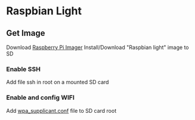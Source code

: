 # Raspbian Light
## Get Image
Download [Raspberry Pi Imager](https://www.raspberrypi.org/downloads/)
Install/Download "Raspbian light" image to SD

### Enable SSH
Add file ssh in root on a mounted  SD card

### Enable and config WIFI
Add [wpa_supplicant.conf](https://raw.githubusercontent.com/mrastrom/raspberry-pi/master/wpa_supplicant.conf) file to SD card root 


